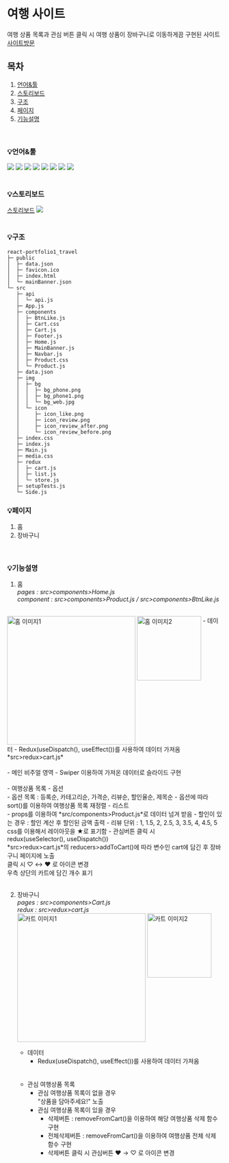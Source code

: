 # 여행 사이트
여행 상품 목록과 관심 버튼 클릭 시 여행 상품이 장바구니로 이동하게끔 구현된 사이트<br />
[사이트방문](http://ys-react-travel2.s3-website.ap-northeast-2.amazonaws.com/)
## 목차
1. [언어&#x0026;툴](#언어&툴)
2. [스토리보드](#스토리보드)
3. [구조](#구조)
4. [페이지](#페이지)
5. [기능설명](#기능설명)

<br />

### 💡언어&#x0026;툴
<img src="https://img.shields.io/badge/HTML5-E34F26?style=E34F26&logo=HTML5&logoColor=fff"/> <img src="https://img.shields.io/badge/CSS3-1572B6?style=1572B6&logo=CSS3&logoColor=fff"/> <img src="https://img.shields.io/badge/JavaScript-F7DF1E?style=F7DF1E&logo=JavaScript&logoColor=333"/> <img src="https://img.shields.io/badge/Node.js-339933?style=339933&logo=Node.js&logoColor=fff"/> <img src="https://img.shields.io/badge/npm-CB3837?style=CB3837&logo=npm&logoColor=fff"/> <img src="https://img.shields.io/badge/React-61DAFB?style=61DAFB&logo=React&logoColor=fff"/> <img src="https://img.shields.io/badge/Redux-764ABC?style=764ABC&logo=Redux&logoColor=fff"/> <img src="https://img.shields.io/badge/vercel-000000?style=000000&logo=vercel&logoColor=fff"/>
<br />
<br />

### 💡스토리보드
[스토리보드](https://www.figma.com/file/RqsSkB3KWHsYogsMbICpse/%EB%A6%AC%EC%95%A1%ED%8A%B8%ED%8F%AC%ED%8A%B8%ED%8F%B4%EB%A6%AC%EC%98%A41-%EC%97%AC%ED%96%89%EC%83%81%ED%92%88%EC%82%AC%EC%9D%B4%ED%8A%B8?node-id=0-1&t=07KLDKB0D2u0bcnm-0)
<img src="https://img.shields.io/badge/figma-F24E1E?style=000000&logo=figma&logoColor=fff"/>
<br />
<br />

### 💡구조
```
react-portfolio1_travel
├─ public
│  ├─ data.json
│  ├─ favicon.ico
│  ├─ index.html
│  └─ mainBanner.json
└─ src
   ├─ api
   │  └─ api.js
   ├─ App.js
   ├─ components
   │  ├─ BtnLike.js
   │  ├─ Cart.css
   │  ├─ Cart.js
   │  ├─ Footer.js
   │  ├─ Home.js
   │  ├─ MainBanner.js
   │  ├─ Navbar.js
   │  ├─ Product.css
   │  └─ Product.js
   ├─ data.json
   ├─ img
   │  ├─ bg
   │  │  ├─ bg_phone.png
   │  │  ├─ bg_phone1.png
   │  │  └─ bg_web.jpg
   │  └─ icon
   │     ├─ icon_like.png
   │     ├─ icon_review.png
   │     ├─ icon_review_after.png
   │     └─ icon_review_before.png
   ├─ index.css
   ├─ index.js
   ├─ Main.js
   ├─ media.css
   ├─ redux
   │  ├─ cart.js
   │  ├─ list.js
   │  └─ store.js
   ├─ setupTests.js
   └─ Side.js

```

### 💡페이지
  1. 홈
  2. 장바구니
<br />

### 💡기능설명
  1. 홈<br />
  *pages : src>components>Home.js*<br />
  *component : src>components>Product.js / src>components>BtnLike.js*
  <br />
    <img src="https://ys-react-travel2.s3.ap-northeast-2.amazonaws.com/git/home1.png" alt="홈 이미지1" width="300" style="vertical-align:top" />
    <img src="https://ys-react-travel2.s3.ap-northeast-2.amazonaws.com/git/home2.png" alt="홈 이미지2" width="150" style="vertical-align:top" />
      - 데이터
        - Redux(useDispatch(), useEffect())를 사용하여 데이터 가져옴<br />
          *src>redux>cart.js*
      <br /><br />
      - 메인 비주얼 영역
        - Swiper 이용하여 가져온 데이터로 슬라이드 구현
      <br /><br />
      - 여행상품 목록
        - 옵션
        <br />
          - 옵션 목록 : 등록순, 카테고리순, 가격순, 리뷰순, 할인율순, 제목순
          - 옵션에 따라 sort()를 이용하여 여행상품 목록 재정렬
        - 리스트
        <br />
          - props를 이용하여 *src/components>Product.js*로 데이터 넘겨 받음
          - 할인이 있는 경우 : 할인 계산 후 할인된 금액 출력
          - 리뷰 단위 : 1, 1.5, 2, 2.5, 3, 3.5, 4, 4.5, 5<br />
            css를 이용해서 레이아웃을 ★로 표기함
          - 관심버튼 클릭 시<br />
            redux(useSelector(), useDispatch())<br />
            *src>redux>cart.js*의 reducers>addToCart()에 따라 변수인 cart에 담긴 후 장바구니 페이지에 노출<br />
            클릭 시 ♡ ↔ ♥ 로 아이콘 변경<br />
            우측 상단의 카트에 담긴 개수 표기            
<br />
<br />

  2. 장바구니<br/>
    *pages : src>components>Cart.js* <br />
    *redux : src>redux>cart.js*
    <br />
    <img src="https://ys-react-travel2.s3.ap-northeast-2.amazonaws.com/git/cart1.png" alt="카트 이미지1" width="300" style="vertical-align:top" />
    <img src="https://ys-react-travel2.s3.ap-northeast-2.amazonaws.com/git/cart2.png" alt="카트 이미지2" width="150" style="vertical-align:top" />

      - 데이터
        - Redux(useDispatch(), useEffect())를 사용하여 데이터 가져옴<br />
        <br /><br />
      - 관심 여행상품 목록
        - 관심 여행상품 목록이 없을 경우<br />
          "상품을 담아주세요!" 노출
        - 관심 여행상품 목록이 있을 경우<br />
          - 삭제버튼 : removeFromCart()을 이용하여 해당 여행상품 삭제 함수 구현
          - 전체삭제버튼 : removeFromCart()을 이용하여 여행상품 전체 삭제 함수 구현
          - 삭제버튼 클릭 시 관심버튼 ♥ → ♡ 로 아이콘 변경
          
        